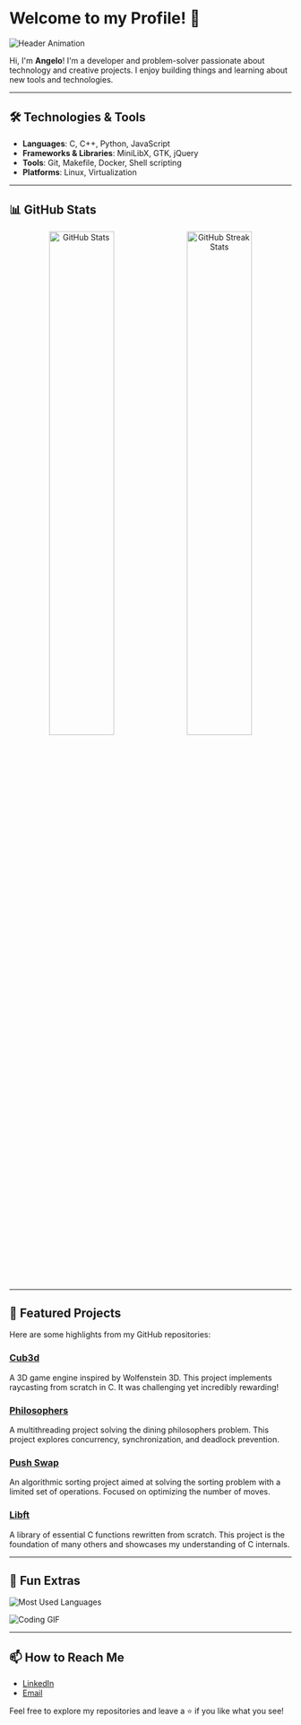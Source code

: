 # Welcome to my Profile! 👾

![Header Animation]([https://tenor.com/it/view/the-office-welcome-dunder-mifflin-to-gif-25279125](https://media1.tenor.com/m/M1a8cbcCmEgAAAAd/the-office-welcome.gif))

Hi, I'm **Angelo**! I'm a developer and problem-solver passionate about technology and creative projects. I enjoy building things and learning about new tools and technologies.

---

## 🛠 Technologies & Tools
- **Languages**: C, C++, Python, JavaScript
- **Frameworks & Libraries**: MiniLibX, GTK, jQuery
- **Tools**: Git, Makefile, Docker, Shell scripting
- **Platforms**: Linux, Virtualization

---

## 📊 GitHub Stats

<div align="center">
  <img src="https://github-readme-stats.vercel.app/api?username=Yekanat&show_icons=true&theme=radical" alt="GitHub Stats" width="48%" />
  <img src="https://github-readme-streak-stats.herokuapp.com/?user=Yekanat&theme=radical" alt="GitHub Streak Stats" width="48%" />
</div>

---

## 🎯 Featured Projects
Here are some highlights from my GitHub repositories:

### [Cub3d](https://github.com/Yekanat/cub3d)
A 3D game engine inspired by Wolfenstein 3D. This project implements raycasting from scratch in C. It was challenging yet incredibly rewarding!

### [Philosophers](https://github.com/Yekanat/philosophers)
A multithreading project solving the dining philosophers problem. This project explores concurrency, synchronization, and deadlock prevention.

### [Push Swap](https://github.com/Yekanat/push_swap)
An algorithmic sorting project aimed at solving the sorting problem with a limited set of operations. Focused on optimizing the number of moves.

### [Libft](https://github.com/Yekanat/libft)
A library of essential C functions rewritten from scratch. This project is the foundation of many others and showcases my understanding of C internals.

---

## 🌟 Fun Extras

![Most Used Languages](https://github-readme-stats.vercel.app/api/top-langs/?username=Yekanat&layout=compact&theme=radical)

![Coding GIF](https://media.giphy.com/media/L1R1tvI9svkIWwpVYr/giphy.gif)

---

## 📫 How to Reach Me
- [LinkedIn](https://www.linkedin.com/in/angelo-thekkanath-b2195b273?lipi=urn%3Ali%3Apage%3Ad_flagship3_profile_view_base_contact_details%3BSSV8NOsFSRiuEJOHkNQuag%3D%3D)
- [Email](mailto:athekkan@student.42roma.it)

Feel free to explore my repositories and leave a ⭐ if you like what you see!
